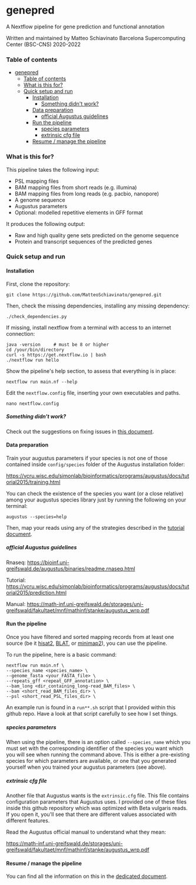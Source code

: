 # genepred

A Nextflow pipeline for gene prediction and functional annotation

Written and maintained by Matteo Schiavinato
Barcelona Supercomputing Center (BSC-CNS)
2020-2022

### Table of contents

- [genepred](#genepred)
    + [Table of contents](#table-of-contents)
    + [What is this for?](#what-is-this-for-)
    + [Quick setup and run](#quick-setup-and-run)
      - [Installation](#installation)
        * [Something didn't work?](#something-didn-t-work-)
      - [Data preparation](#data-preparation)
        * [official Augustus guidelines](#official-augustus-guidelines)
      - [Run the pipeline](#run-the-pipeline)
        * [species parameters](#species-parameters)
        * [extrinsic cfg file](#extrinsic-cfg-file)
      - [Resume / manage the pipeline](#resume---manage-the-pipeline)


### What is this for?

This pipeline takes the following input:
- PSL mapping files
- BAM mapping files from short reads (e.g. illumina)
- BAM mapping files from long reads (e.g. pacbio, nanopore)
- A genome sequence
- Augustus parameters
- Optional: modelled repetitive elements in GFF format

It produces the following output:
- Raw and high quality gene sets predicted on the genome sequence
- Protein and transcript sequences of the predicted genes

### Quick setup and run

#### Installation

First, clone the repository:

```
git clone https://github.com/MatteoSchiavinato/genepred.git
```

Then, check the missing dependencies, installing any missing dependency:

```
./check_dependencies.py
```

If missing, install nextflow from a terminal with access to an internet connection:

```
java -version     # must be 8 or higher
cd /your/bin/directory
curl -s https://get.nextflow.io | bash
./nextflow run hello
```

Show the pipeline's help section, to assess that everything is in place:

```
nextflow run main.nf --help
```

Edit the `nextflow.config` file, inserting your own executables and paths.

```
nano nextflow.config
```


##### Something didn't work?

Check out the suggestions on fixing issues in [this document](docs/ISSUES.md).


#### Data preparation

Train your augustus parameters if your species is not one of those contained inside `config/species` folder of the Augustus installation folder:

https://vcru.wisc.edu/simonlab/bioinformatics/programs/augustus/docs/tutorial2015/training.html

You can check the existence of the species you want (or a close relative) among your augustus species library just by running the following on your terminal:

```
augustus --species=help
```

Then, map your reads using any of the strategies described in the [tutorial document](docs/TUTORIAL.md).

##### official Augustus guidelines

Rnaseq:
https://bioinf.uni-greifswald.de/augustus/binaries/readme.rnaseq.html

Tutorial:
https://vcru.wisc.edu/simonlab/bioinformatics/programs/augustus/docs/tutorial2015/prediction.html

Manual:
https://math-inf.uni-greifswald.de/storages/uni-greifswald/fakultaet/mnf/mathinf/stanke/augustus_wrp.pdf

#### Run the pipeline

Once you have filtered and sorted mapping records from at least one source (be it [hisat2](http://daehwankimlab.github.io/hisat2/manual "HISAT2 manual"), [BLAT](https://genome.ucsc.edu/goldenpath/help/blatSpec.html "BLAT manual"), or [minimap2](https://lh3.github.io/minimap2/minimap2.html "minimap2 manual")), you can use the pipeline.

To run the pipeline, here is a basic command:

```
nextflow run main.nf \
--species_name <species_name> \
--genome_fasta <your_FASTA_file> \
--repeats_gff <repeat_GFF_annotation> \
--bam_long <dir_containing_long-read_BAM_files> \
--bam <short_read_BAM_files_dir> \
--psl <short_read_PSL_files_dir> \
```

An example run is found in a `run**.sh` script that I provided within this github repo. Have a look at that script carefully to see how I set things.


##### species parameters

When using the pipeline, there is an option called `--species_name` which you must set with the corresponding identifier of the species you want which you will see when running the command above. This is either a pre-existing species for which parameters are available, or one that you generated yourself when you trained your augustus parameters (see above).

##### extrinsic cfg file

Another file that Augustus wants is the `extrinsic.cfg` file. This file contains configuration parameters that Augustus uses. I provided one of these files inside this github repository which was optimized with Beta vulgaris reads. If you open it, you'll see that there are different values associated with different features.

Read the Augustus official manual to understand what they mean:

https://math-inf.uni-greifswald.de/storages/uni-greifswald/fakultaet/mnf/mathinf/stanke/augustus_wrp.pdf


#### Resume / manage the pipeline

You can find all the information on this in the [dedicated document](docs/NEXTFLOW.md).

